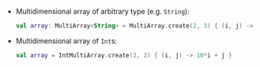 * Multidimensional array of arbitrary type (e.g. `String`):

    ```kotlin
    val array: MultiArray<String> = MultiArray.create(2, 3) { (i, j) -> "[$i,$j]" }
    ```

* Multidimensional array of `Int`s:

    ```kotlin
    val array = IntMultiArray.create(3, 2) { (i, j) -> 10*i + j }
    ```
